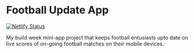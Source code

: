 # Football Update App

[![Netlify Status](https://api.netlify.com/api/v1/badges/928b2786-74a3-47e6-b809-9113bc754c43/deploy-status)](https://app.netlify.com/sites/football-update/deploys)

My build week mini-app project that keeps football entusiasts upto date on live scores of on-going football matches on their mobile devices.